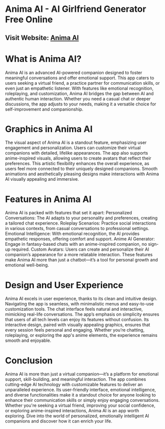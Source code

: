 # Anima AI - AI Girlfriend Generator Free Online

## Visit Website: [Anima AI](https://hiheai.com/anima-ai/)

# What is Anima AI?
Anima AI is an advanced AI-powered companion designed to foster meaningful conversations and offer emotional support. This app caters to users seeking a virtual friend, a practice partner for communication skills, or even just an empathetic listener. With features like emotional recognition, roleplaying, and customization, Anima AI bridges the gap between AI and authentic human interaction. Whether you need a casual chat or deeper discussions, the app adjusts to your needs, making it a versatile choice for self-improvement and companionship.

# Graphics in Anima AI
The visual aspect of Anima AI is a standout feature, emphasizing user engagement and personalization. Users can customize their virtual companions with detailed, lifelike appearances. The app also supports anime-inspired visuals, allowing users to create avatars that reflect their preferences. This artistic flexibility enhances the overall experience, as users feel more connected to their uniquely designed companions. Smooth animations and aesthetically pleasing designs make interactions with Anima AI visually appealing and immersive.

# Features in Anima AI
Anima AI is packed with features that set it apart:
Personalized Conversations: The AI adapts to your personality and preferences, creating a tailored chat experience.
Roleplay Scenarios: Practice social interactions in various contexts, from casual conversations to professional settings.
Emotional Intelligence: With emotional recognition, the AI provides empathetic responses, offering comfort and support.
Anime AI Generator: Engage in fantasy-based chats with an anime-inspired companion, no sign-up required.
Custom Avatars: Users can create and personalize their AI companion’s appearance for a more relatable interaction.
These features make Anima AI more than just a chatbot—it’s a tool for personal growth and emotional well-being.

# Design and User Experience
Anima AI excels in user experience, thanks to its clean and intuitive design. Navigating the app is seamless, with minimalistic menus and easy-to-use customization tools. The chat interface feels natural and interactive, mimicking real-life conversations.
The app’s emphasis on simplicity ensures that users of all tech levels can enjoy its features without confusion. Its interactive design, paired with visually appealing graphics, ensures that every session feels personal and engaging. Whether you’re chatting, roleplaying, or exploring the app's anime elements, the experience remains smooth and enjoyable.

# Conclusion
Anima AI is more than just a virtual companion—it’s a platform for emotional support, skill-building, and meaningful interaction. The app combines cutting-edge AI technology with customizable features to deliver an unparalleled experience. Its user-friendly interface, emotional intelligence, and diverse functionalities make it a standout choice for anyone looking to enhance their communication skills or simply enjoy engaging conversations.
Whether you're seeking a virtual friend, improving your social confidence, or exploring anime-inspired interactions, Anima AI is an app worth exploring. Dive into the world of personalized, emotionally intelligent AI companions and discover how it can enrich your life.
